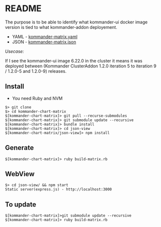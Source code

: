 # README

The purpose is to be able to identify what kommander-ui docker image version is tied to what kommander-addon deployement.

* YAML - [kommander-matrix.yaml](/kommander-matrix.yaml)
* JSON - [kommander-matrix.json](/kommander-matrix.json)

*Usecase:*

If I see the kommander-ui image 6.22.0 in the cluster it means it was deployed between (Kommander ClusterAddon 1.2.0 iteration 5 to iteration 9 / 1.2.0-5 and 1.2.0-9) releases.

## Install

* You need Ruby and NVM 

``` shell
$> git clone 
$> cd kommander-chart-matrix
$[kommander-chart-matrix]> git pull --recurse-submodules
$[kommander-chart-matrix]> git submodule update --recursive
$[kommander-chart-matrix]> bundle install 
$[kommander-chart-matrix]> cd json-view 
$[kommander-chart-matrix/json-view]> npm install
```

## Generate

 `$[kommander-chart-matrix]> ruby build-matrix.rb`

## WebView

``` shell
$> cd json-view/ && npm start
Static server(express.js) - http://localhost:3000
```

## To update 

``` shell
$[kommander-chart-matrix]>git submodule update --recursive
$[kommander-chart-matrix]> ruby build-matrix.rb
```
